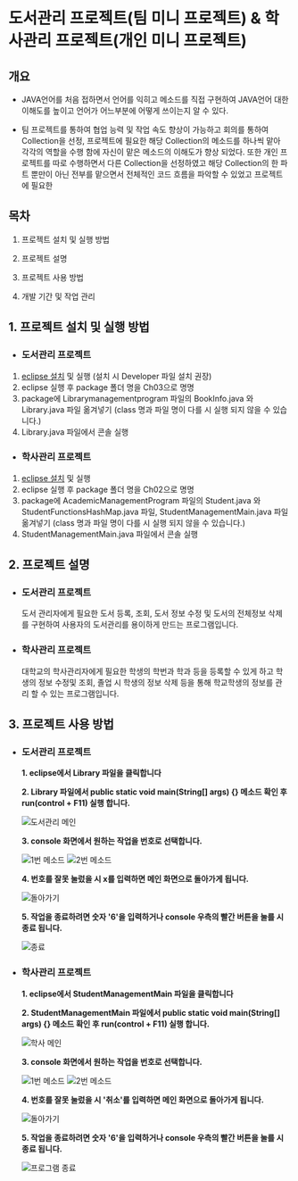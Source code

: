 # 도서관리 프로젝트(팀 미니 프로젝트) & 학사관리 프로젝트(개인 미니 프로젝트) 

## 개요
 - JAVA언어를 처음 접하면서 언어를 익히고 메소드를 직접 구현하여 JAVA언어 대한 이해도를 높이고 언어가 어느부분에 어떻게 쓰이는지 알 수 있다.

- 팀 프로젝트를 통하여 협업 능력 및 작업 속도 향상이 가능하고 회의를 통하여 Collection을 선정, 프로젝트에 필요한 해당 Collection의 메소드를 하나씩 맡아 각각의 역할을 수행 함에 자신이 맡은 메소드의 이해도가 향상 되었다.  또한 개인 프로젝트를 따로 수행하면서 다른 Collection을 선정하였고 해당 Collection의 한 파트 뿐만이 아닌 전부를 맡으면서 전체적인 코드 흐름을 파악할 수 있었고 프로젝트에 필요한  

## 목차
1. 프로젝트 설치 및 실행 방법 

2. 프로젝트 설명
1. 프로젝트 사용 방법 
1. 개발 기간 및 작업 관리

## 1. 프로젝트 설치 및 실행 방법
- ### 도서관리 프로젝트
1. [eclipse 설치](https://www.eclipse.org/downloads/packages/) 및 실행 (설치 시 Developer 파일 설치 권장)
1. eclipse 실행 후 package 폴더 명을 Ch03으로 명명
1. package에 Librarymanagementprogram 파일의 BookInfo.java 와 Library.java 파일 옮겨넣기 (class 명과 파일 명이 다를 시 실행 되지 않을 수 있습니다.) 
1. Library.java 파일에서 콘솔 실행    

- ### 학사관리 프로젝트
1. [eclipse 설치](https://www.eclipse.org/downloads/packages/) 및 실행
1. eclipse 실행 후 package 폴더 명을 Ch02으로 명명
1. package에 AcademicManagementProgram 파일의 Student.java 와 StudentFunctionsHashMap.java 파일, StudentManagementMain.java 파일 옮겨넣기 (class 명과 파일 명이 다를 시 실행 되지 않을 수 있습니다.)
1. StudentManagementMain.java 파일에서 콘솔 실행  

## 2. 프로젝트 설명

- ### **도서관리 프로젝트**   
     도서 관리자에게 필요한 도서 등록, 조회, 도서 정보 수정 및 도서의 전체정보 삭제를 구현하여 사용자의 도서관리를 용이하게 만드는 프로그램입니다.
  
- ### **학사관리 프로젝트**  
    대학교의 학사관리자에게 필요한 학생의 학번과 학과 등을 등록할 수 있게 하고 학생의 정보 수정및 조회, 졸업 시 학생의 정보 삭제 등을 통해 학교학생의 정보를 관리 할 수 있는 프로그램입니다. 

  
## 3. 프로젝트 사용 방법

- ### 도서관리 프로젝트   
    **1. eclipse에서 Library 파일을 클릭합니다** 

    **2. Library 파일에서 public static void main(String[] args) {} 메소드 확인 후 run(control + F11) 실행 합니다.**
    
    ![도서관리 메인](https://github.com/user-attachments/assets/4ac4af15-dd6e-4772-8ba2-aa6ef1141a3a)

  **3. console 화면에서 원하는 작업을 번호로 선택합니다.**

     ![1번 메소드](https://github.com/user-attachments/assets/af2ebfcb-3e80-4f69-b814-ac19435375fa)
    ![2번 메소드](https://github.com/user-attachments/assets/c5f080f2-b0f3-4ecf-9f51-0e30e656e2ce)

  **4. 번호를 잘못 눌렀을 시 x를 입력하면 메인 화면으로 돌아가게 됩니다.**

   ![돌아가기](https://github.com/user-attachments/assets/503391c6-b9f5-425c-af75-4da212e20fe3)
   
   **5. 작업을 종료하려면 숫자 '6'을 입력하거나 console 우측의 빨간 버튼을 눌를 시 종료 됩니다.**

    ![종료](https://github.com/user-attachments/assets/82c54380-eedb-4644-82e0-d32105543816)

- ### 학사관리 프로젝트  

   **1. eclipse에서 StudentManagementMain 파일을 클릭합니다** 

    **2. StudentManagementMain 파일에서 public static void main(String[] args) {} 메소드 확인 후 run(control + F11) 실행 합니다.**

    ![학사 메인](https://github.com/user-attachments/assets/3355bf7b-bade-4538-aebe-3dba59b16efa)

    **3. console 화면에서 원하는 작업을 번호로 선택합니다.**

     ![1번 메소드](https://github.com/user-attachments/assets/f1923a45-8dc0-4de5-a86f-ec06febe5a9d)
     ![2번 메소드](https://github.com/user-attachments/assets/6d41f8ed-2b59-4267-b00f-8d024672bfcb)

    **4. 번호를 잘못 눌렀을 시 '취소'를 입력하면 메인 화면으로 돌아가게 됩니다.**

     ![돌아가기](https://github.com/user-attachments/assets/a427c628-b4d5-4eba-89e8-9f3ff4e76952)
   
     **5. 작업을 종료하려면 숫자 '6'을 입력하거나 console 우측의 빨간 버튼을 눌를 시 종료 됩니다.**

     ![프로그램 종료](https://github.com/user-attachments/assets/ac7daf1b-ac0a-46ee-a515-9dca41e5866b)
   
      
